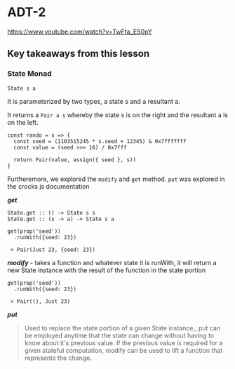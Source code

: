 # ADT-2

https://www.youtube.com/watch?v=TwFta_ES0pY

## Key takeaways from this lesson 

### State Monad

```
State s a 
```

It is parameterized by two types, a state s and a resultant a.

It returns a `Pair a s` whereby the state s is on the right and the resultant a is on the left.

```
const rando = s => {
  const seed = (1103515245 * s.seed + 12345) & 0x7fffffff
  const value = (seed >>> 16) / 0x7fff

  return Pair(value, assign({ seed }, s))
}
```

Furtheremore, we explored the `modify` and `get` method. `put` was explored in the crocks js documentation

***get***

```
State.get :: () -> State s s 
State.get :: (s -> a) -> State s a 
```

```
get(prop('seed'))
  .runWith({seed: 23})

 > Pair(Just 23, {seed: 23})
```

***modify*** - takes a function and whatever state it is runWith, it will return a new State instance with the result of the function in the state portion

```
get(prop('seed'))
  .runWith({seed: 23})

 > Pair((), Just 23)
```

***put***
> Used to replace the state portion of a given State instance,, put can be employed anytime that the state can change without having to know about it's previous value. If the previous value is required for a given stateful computation, modify can be used to lift a function that represents the change.